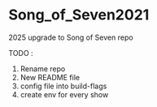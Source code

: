 # Song_of_Seven2021
 2025 upgrade to Song of Seven repo
 
 TODO : 
 1) Rename repo
 2) New README file
 3) config file into build-flags
 4) create env for every show